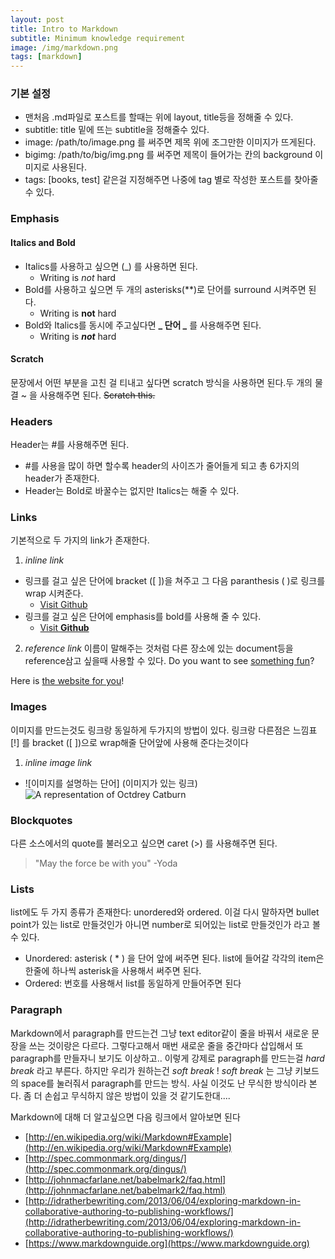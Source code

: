 ```yaml
---
layout: post
title: Intro to Markdown
subtitle: Minimum knowledge requirement
image: /img/markdown.png
tags: [markdown]
---
```


### 기본 설정
- 맨처음 .md파일로 포스트를 할때는 위에 layout, title등을 정해줄 수 있다.
- subtitle: title 밑에 뜨는 subtitle을 정해줄수 있다.
- image: /path/to/image.png 를 써주면 제목 위에 조그만한 이미지가 뜨게된다.
- bigimg: /path/to/big/img.png 를 써주면 제목이 들어가는 칸의 background 이미지로 사용된다.
- tags: [books, test] 같은걸 지정해주면 나중에 tag 별로 작성한 포스트를 찾아줄 수 있다. 

### Emphasis
#### Italics and Bold
- Italics를 사용하고 싶으면 (_) 를 사용하면 된다.
  - Writing is _not_ hard
- Bold를 사용하고 싶으면 두 개의 asterisks(**)로 단어를 surround 시켜주면 된다.
  - Writing is **not** hard
- Bold와 Italics를 동시에 주고싶다면 **_ 단어 _** 를 사용해주면 된다.
  - Writing is **_not_** hard

#### Scratch
문장에서 어떤 부분을 고친 걸 티내고 싶다면 scratch 방식을 사용하면 된다.두 개의 물결 ~ 을 사용해주면 된다.
 ~~Scratch this.~~

### Headers
Header는 #를 사용해주면 된다.
- #를 사용을 많이 하면 할수록 header의 사이즈가 줄어들게 되고 총 6가지의 header가 존재한다.
- Header는 Bold로 바꿀수는 없지만 Italics는 해줄 수 있다.

### Links
기본적으로 두 가지의 link가 존재한다.
1. _inline link_
  - 링크를 걸고 싶은 단어에 bracket ([ ])을 쳐주고 그 다음 paranthesis ( )로 링크를 wrap 시켜준다. 
    - [Visit Github](https://www.github.com)
  - 링크를 걸고 싶은 단어에 emphasis를 bold를 사용해 줄 수 있다.
    - [Visit **Github**](https://www.github.com)
    
2. _reference link_
이름이 말해주는 것처럼 다른 장소에 있는 document등을 reference삼고 싶을때 사용할 수 있다.
Do you want to see [something fun][fun place]?

Here is [the website for you][another fun place]!

[fun place]: https://www.github.com

[another fun place]: https://www.google.com

### Images
이미지를 만드는것도 링크랑 동일하게 두가지의 방법이 있다. 링크랑 다른점은 느낌표[!] 를 bracket ([ ])으로 wrap해줄 단어앞에 사용해 준다는것이다
1. _inline image link_
  - ![이미지를 설명하는 단어] (이미지가 있는 링크)
![A representation of Octdrey Catburn](https://octodex.github.com/images/bannekat.png)

### Blockquotes
다른 소스에서의 quote를 불러오고 싶으면 caret (>) 를 사용해주면 된다.
> "May the force be with you" -Yoda

### Lists
list에도 두 가지 종류가 존재한다: unordered와 ordered. 이걸 다시 말하자면 bullet point가 있는 list로 만들것인가 아니면 number로 되어있는 list로 만들것인가 라고 볼수 있다.
- Unordered: asterisk ( * ) 을 단어 앞에 써주면 된다. list에 들어갈 각각의 item은 한줄에 하나씩 asterisk을 사용해서 써주면 된다.
- Ordered: 번호를 사용해서 list를 동일하게 만들어주면 된다

### Paragraph
Markdown에서 paragraph를 만드는건 그냥 text editor같이 줄을 바꿔서 새로운 문장을 쓰는 것이랑은 다르다.
그렇다고해서 매번 새로운 줄을 중간마다 삽입해서 또 paragraph를 만들자니 보기도 이상하고.. 
이렇게 강제로 paragraph를 만드는걸 _hard break_ 라고 부른다. 하지만 우리가 원하는건 _soft break_ ! _soft break_ 는 그냥 키보드의 space를 눌러줘서 paragraph를 만드는 방식. 사실 이것도 난 무식한 방식이라 본다. 좀 더 손쉽고 무식하지 않은 방법이 있을 것 같기도한대....

Markdown에 대해 더 알고싶으면 다음 링크에서 알아보면 된다
- [http://en.wikipedia.org/wiki/Markdown#Example](http://en.wikipedia.org/wiki/Markdown#Example)
- [http://spec.commonmark.org/dingus/](http://spec.commonmark.org/dingus/)
- [http://johnmacfarlane.net/babelmark2/faq.html](http://johnmacfarlane.net/babelmark2/faq.html)
- [http://idratherbewriting.com/2013/06/04/exploring-markdown-in-collaborative-authoring-to-publishing-workflows/](http://idratherbewriting.com/2013/06/04/exploring-markdown-in-collaborative-authoring-to-publishing-workflows/)
- [https://www.markdownguide.org](https://www.markdownguide.org)


